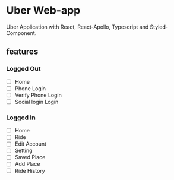 # Uber Web-app

Uber Application with React, React-Apollo, Typescript and Styled-Component.

## features

### Logged Out

- [ ] Home
- [ ] Phone Login
- [ ] Verify Phone Login
- [ ] Social login Login

### Logged In

- [ ] Home
- [ ] Ride
- [ ] Edit Account
- [ ] Setting
- [ ] Saved Place
- [ ] Add Place
- [ ] Ride History
